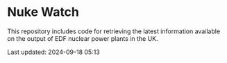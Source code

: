 # Nuke Watch

This repository includes code for retrieving the latest information available on the output of EDF nuclear power plants in the UK.

Last updated: 2024-09-18 05:13